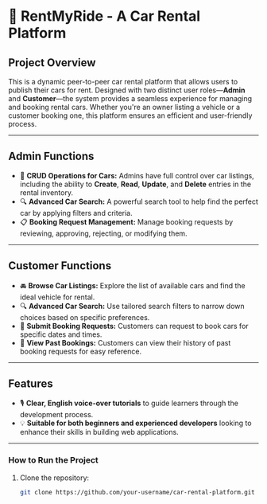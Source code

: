 # 🚗 **RentMyRide - A Car Rental Platform**

## **Project Overview**
This is a dynamic peer-to-peer car rental platform that allows users to publish their cars for rent. Designed with two distinct user roles—**Admin** and **Customer**—the system provides a seamless experience for managing and booking rental cars. Whether you're an owner listing a vehicle or a customer booking one, this platform ensures an efficient and user-friendly process.

---

## **Admin Functions**
- 🔧 **CRUD Operations for Cars:** Admins have full control over car listings, including the ability to **Create**, **Read**, **Update**, and **Delete** entries in the rental inventory.
- 🔍 **Advanced Car Search:** A powerful search tool to help find the perfect car by applying filters and criteria.
- 📋 **Booking Request Management:** Manage booking requests by reviewing, approving, rejecting, or modifying them.

---

## **Customer Functions**
- 🚘 **Browse Car Listings:** Explore the list of available cars and find the ideal vehicle for rental.
- 🔍 **Advanced Car Search:** Use tailored search filters to narrow down choices based on specific preferences.
- 📝 **Submit Booking Requests:** Customers can request to book cars for specific dates and times.
- 📜 **View Past Bookings:** Customers can view their history of past booking requests for easy reference.

---

## **Features**
- 🎙️ **Clear, English voice-over tutorials** to guide learners through the development process.
- 💡 **Suitable for both beginners and experienced developers** looking to enhance their skills in building web applications.

---

### **How to Run the Project**
1. Clone the repository:  
   ```bash
   git clone https://github.com/your-username/car-rental-platform.git
